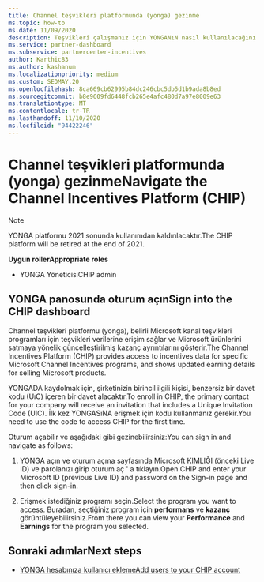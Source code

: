 ```yaml
---
title: Channel teşvikleri platformunda (yonga) gezinme
ms.topic: how-to
ms.date: 11/09/2020
description: Teşvikleri çalışmanız için YONGANıN nasıl kullanılacağını öğrenin.
ms.service: partner-dashboard
ms.subservice: partnercenter-incentives
author: Karthic83
ms.author: kashanum
ms.localizationpriority: medium
ms.custom: SEOMAY.20
ms.openlocfilehash: 8ca669cb62995b84dc246cbc5db5d1b9ada8b8ed
ms.sourcegitcommit: b8e9609fd6448fcb265e4afc480d7a97e8009e63
ms.translationtype: MT
ms.contentlocale: tr-TR
ms.lasthandoff: 11/10/2020
ms.locfileid: "94422246"
---
```

# <a name="navigate-the-channel-incentives-platform-chip"></a><span data-ttu-id="019a8-103">Channel teşvikleri platformunda (yonga) gezinme</span><span class="sxs-lookup"><span data-stu-id="019a8-103">Navigate the Channel Incentives Platform (CHIP)</span></span>

>[!NOTE]
><span data-ttu-id="019a8-104">YONGA platformu 2021 sonunda kullanımdan kaldırılacaktır.</span><span class="sxs-lookup"><span data-stu-id="019a8-104">The CHIP platform will be retired at the end of 2021.</span></span>

<span data-ttu-id="019a8-105">**Uygun roller**</span><span class="sxs-lookup"><span data-stu-id="019a8-105">**Appropriate roles**</span></span>

- <span data-ttu-id="019a8-106">YONGA Yöneticisi</span><span class="sxs-lookup"><span data-stu-id="019a8-106">CHIP admin</span></span>

## <a name="sign-into-the-chip-dashboard"></a><span data-ttu-id="019a8-107">YONGA panosunda oturum açın</span><span class="sxs-lookup"><span data-stu-id="019a8-107">Sign into the CHIP dashboard</span></span>

<span data-ttu-id="019a8-108">Channel teşvikleri platformu (yonga), belirli Microsoft kanal teşvikleri programları için teşvikleri verilerine erişim sağlar ve Microsoft ürünlerini satmaya yönelik güncelleştirilmiş kazanç ayrıntılarını gösterir.</span><span class="sxs-lookup"><span data-stu-id="019a8-108">The Channel Incentives Platform (CHIP) provides access to incentives data for specific Microsoft Channel Incentives programs, and shows updated earning details for selling Microsoft products.</span></span>

<span data-ttu-id="019a8-109">YONGADA kaydolmak için, şirketinizin birincil ilgili kişisi, benzersiz bir davet kodu (UıC) içeren bir davet alacaktır.</span><span class="sxs-lookup"><span data-stu-id="019a8-109">To enroll in CHIP, the primary contact for your company will receive an invitation that includes a Unique Invitation Code (UIC).</span></span> <span data-ttu-id="019a8-110">İlk kez YONGASıNA erişmek için kodu kullanmanız gerekir.</span><span class="sxs-lookup"><span data-stu-id="019a8-110">You need to use the code to access CHIP for the first time.</span></span>


<span data-ttu-id="019a8-111">Oturum açabilir ve aşağıdaki gibi gezinebilirsiniz:</span><span class="sxs-lookup"><span data-stu-id="019a8-111">You can sign in and navigate as follows:</span></span>

1. <span data-ttu-id="019a8-112">YONGA açın ve oturum açma sayfasında Microsoft KIMLIĞI (önceki Live ID) ve parolanızı girip oturum aç ' a tıklayın.</span><span class="sxs-lookup"><span data-stu-id="019a8-112">Open CHIP and enter your Microsoft ID (previous Live ID) and password on the Sign-in page and then click sign-in.</span></span>
 
1. <span data-ttu-id="019a8-113">Erişmek istediğiniz programı seçin.</span><span class="sxs-lookup"><span data-stu-id="019a8-113">Select the program you want to access.</span></span>
<span data-ttu-id="019a8-114">Buradan, seçtiğiniz program için **performans** ve **kazanç** görüntüleyebilirsiniz.</span><span class="sxs-lookup"><span data-stu-id="019a8-114">From there you can view your **Performance** and **Earnings** for the program you selected.</span></span> 

## <a name="next-steps"></a><span data-ttu-id="019a8-115">Sonraki adımlar</span><span class="sxs-lookup"><span data-stu-id="019a8-115">Next steps</span></span>

- [<span data-ttu-id="019a8-116">YONGA hesabınıza kullanıcı ekleme</span><span class="sxs-lookup"><span data-stu-id="019a8-116">Add users to your CHIP account</span></span>](chip-users.md)